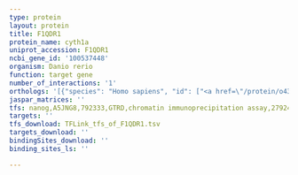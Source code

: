 ```yaml
---
type: protein
layout: protein
title: F1QDR1
protein_name: cyth1a
uniprot_accession: F1QDR1
ncbi_gene_id: '100537448'
organism: Danio rerio
function: target gene
number_of_interactions: '1'
orthologs: '[{"species": "Homo sapiens", "id": ["<a href=\"/protein/o43739\">O43739</a>"]}, {"species": "Mus musculus", "id": ["<a href=\"/protein/o08967\">O08967</a>"]}, {"species": "Rattus norvegicus", "id": ["A0A0G2K9V4"]}, {"species": "Drosophila melanogaster", "id": ["Q9V9Q6"]}, {"species": "Caenorhabditis elegans", "id": ["<a href=\"/protein/p34512\">P34512</a>"]}]'
jaspar_matrices: ''
tfs: nanog,A5JNG8,792333,GTRD,chromatin immunoprecipitation assay,27924024%5Buid%5D,No
targets: ''
tfs_download: TFLink_tfs_of_F1QDR1.tsv
targets_download: ''
bindingSites_download: ''
binding_sites_ls: ''

---
```

